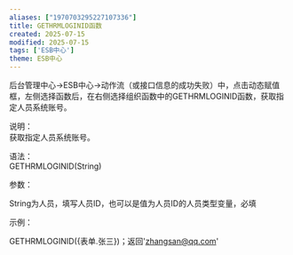 ```yaml
---
aliases: ["1970703295227107336"]
title: GETHRMLOGINID函数
created: 2025-07-15
modified: 2025-07-15
tags: ['ESB中心']
theme: ESB中心
---
```


后台管理中心->ESB中心->动作流（或接口信息的成功失败）中，点击动态赋值框，左侧选择函数后，在右侧选择组织函数中的GETHRMLOGINID函数，获取指定人员系统账号。

说明：  
获取指定人员系统账号。

语法：  
GETHRMLOGINID(String)

参数：

String为人员，填写人员ID，也可以是值为人员ID的人员类型变量，必填

示例：

GETHRMLOGINID({表单.张三})；返回'zhangsan@qq.com'